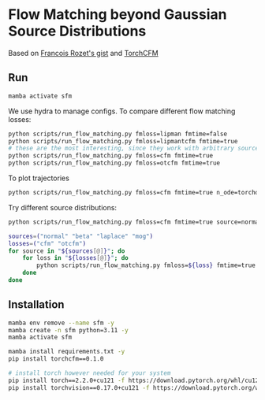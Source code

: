 # Flow Matching beyond Gaussian Source Distributions

Based on [Francois Rozet's gist](https://gist.github.com/francois-rozet/fd6a820e052157f8ac6e2aa39e16c1aa)
and [TorchCFM](https://github.com/atong01/conditional-flow-matching)


## Run

```bash
mamba activate sfm
```
We use hydra to manage configs. To compare different flow matching losses:
```bash
python scripts/run_flow_matching.py fmloss=lipman fmtime=false
python scripts/run_flow_matching.py fmloss=lipmantcfm fmtime=true
# these are the most interesting, since they work with arbitrary source distributions
python scripts/run_flow_matching.py fmloss=cfm fmtime=true
python scripts/run_flow_matching.py fmloss=otcfm fmtime=true
```

To plot trajectories
```bash
python scripts/run_flow_matching.py fmloss=cfm fmtime=true n_ode=torchdyn
```

Try different source distributions:
```bash
python scripts/run_flow_matching.py fmloss=cfm fmtime=true source=normal logger=neptune

sources=("normal" "beta" "laplace" "mog")
losses=("cfm" "otcfm")
for source in "${sources[@]}"; do
    for loss in "${losses[@]}"; do
        python scripts/run_flow_matching.py fmloss=${loss} fmtime=true source=${source} logger=neptune
    done
done
```

## Installation

```bash
mamba env remove --name sfm -y
mamba create -n sfm python=3.11 -y
mamba activate sfm

mamba install requirements.txt -y
pip install torchcfm==0.1.0

# install torch however needed for your system
pip install torch==2.2.0+cu121 -f https://download.pytorch.org/whl/cu121/torch
pip install torchvision==0.17.0+cu121 -f https://download.pytorch.org/whl/cu121/torchvision
```



